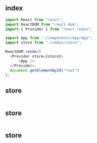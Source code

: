 ## index 
```js
import React from "react";
import ReactDOM from "react-dom";
import { Provider } from "react-redux";

import App from "./components/App/App";
import store from "./redux/store";

ReactDOM.render(
  <Provider store={store}>
      <App />
  </Provider>,
  document.getElementById("root")
);
```

## store
```js

```

## store
```js

```

## store
```js

```

